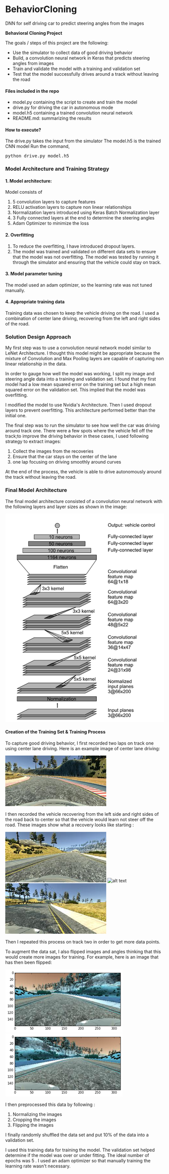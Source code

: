 # BehaviorCloning
DNN for self driving car to predict steering angles from the images 

[//]: # (Image References)

[image1]: ./examples/Nvidia_model.png "Model Visualization"
[image2]: ./examples/center.jpg 
[image3]: ./examples/rec_center.jpg "Recovery Image"
[image4]: ./examples/rec_left.jpg "Recovery Image"
[image5]: ./examples/rec_right.jpg "Recovery Image"
[image6]: ./examples/orig.png   "Normal Image"
[image7]: ./examples/flip.png "Flipped Image"

**Behavioral Cloning Project**

The goals / steps of this project are the following:
* Use the simulator to collect data of good driving behavior
* Build, a convolution neural network in Keras that predicts steering angles from images
* Train and validate the model with a training and validation set
* Test that the model successfully drives around a track without leaving the road

#### Files included in the repo
* model.py containing the script to create and train the model
* drive.py for driving the car in autonomous mode
* model.h5 containing a trained convolution neural network 
* README.md: summarizing the results

#### How to execute?

The drive.py takes the input from the simulator
The model.h5 is the trained CNN model 
Run the command, 
<pre>
python drive.py model.h5 
</pre>

### Model Architecture and Training Strategy

#### 1. Model architecture:
Model consists of 
1. 5 convolution layers to capture features 
2. RELU activation layers to capture non linear relationships
3. Normalization layers introduced using Keras Batch Normalization layer
4. 3 Fully connected layers at the end to determine the steering angles 
5. Adam Optimizer to minimize the loss 

#### 2. Overfitting 
1. To reduce the overfitting, I have introduced dropout layers. 
2. The model was trained and validated on different data sets to ensure that the model was not overfitting. The model was tested by 
running it through the simulator and ensuring that the vehicle could stay on track.

#### 3. Model parameter tuning 

The model used an adam optimizer, so the learning rate was not tuned manually.

#### 4. Appropriate training data

Training data was chosen to keep the vehicle driving on the road. 
I used a combination of center lane driving, recovering from the left and right sides of the road. 

### Solution Design Approach

My first step was to use a convolution neural network model similar to LeNet Architecture.
I thought this model might be appropriate because the mixture of Convolution and Max Pooling layers are capable of capturing non 
linear relationship in the data. 

In order to gauge how well the model was working, 
I split my image and steering angle data into a training and validation set. I found that my first 
model had a low mean squared error on the training set but a high mean squared error on the validation set. 
This implied that the model was overfitting. 

I modified the model to use Nvidia's Architecture. 
Then I used dropout layers to prevent overfitting. This architecture performed better than the initial one. 

The final step was to run the simulator to see how well the car was driving around track one.
There were a few spots where the vehicle fell off the track;to improve the driving behavior in these cases, I used following 
strategy to extract images:
1. Collect the images from the recoveries
2. Ensure that the car stays on the center of the lane 
3. one lap focusing on driving smoothly around curves

At the end of the process, the vehicle is able to drive autonomously around the track without leaving the road.


### Final Model Architecture

The final model architecture  consisted of a convolution neural network with the following layers and layer sizes as shown in the image:

![alt text][image1]

#### Creation of the Training Set & Training Process

To capture good driving behavior, I first recorded two laps on track one using center lane driving. Here is an example image of center lane driving:

![alt text][image2]

I then recorded the vehicle recovering from the left side and right sides of the road back to center so that the vehicle would learn not steer off the road. These images show what a recovery looks like starting :

![alt text][image3]
![alt text][image4]
![alt text][image5]

Then I repeated this process on track two in order to get more data points.

To augment the data sat, I also flipped images and angles thinking that this would create more images for training. For example, here is an image that has then been flipped:

![alt text][image6]
![alt text][image7]

 I then preprocessed this data by following :
 1. Normalizing the images
 2. Cropping the images 
 3. Flipping the images 

I finally randomly shuffled the data set and put 10% of the data into a validation set. 

I used this training data for training the model. The validation set helped determine if the model was over or under fitting. The ideal number of epochs was 5 . I used an adam optimizer so that manually training the learning rate wasn't necessary.

